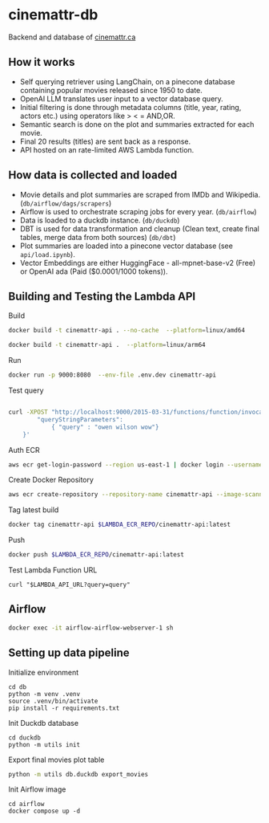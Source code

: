 # cinemattr-db

Backend and database of [cinemattr.ca](https://github.com/carteakey/cinemattr.ca)

## How it works

- Self querying retriever using LangChain, on a pinecone database containing popular movies released since 1950 to date.
- OpenAI LLM translates user input to a vector database query.
- Initial filtering is done through metadata columns (title, year, rating, actors etc.) using operators like > < = AND,OR.
- Semantic search is done on the plot and summaries extracted for each movie.
- Final 20 results (titles) are sent back as a response.
- API hosted on an rate-limited AWS Lambda function.

## How data is collected and loaded

- Movie details and plot summaries are scraped from IMDb and Wikipedia. (`db/airflow/dags/scrapers`)
- Airflow is used to orchestrate scraping jobs for every year. (`db/airflow`)
- Data is loaded to a duckdb instance. (`db/duckdb`)
- DBT is used for data transformation and cleanup (Clean text, create final tables, merge data from both sources) (`db/dbt`)
- Plot summaries are loaded into a pinecone vector database (see `api/load.ipynb`).
- Vector Embeddings are either HuggingFace - all-mpnet-base-v2 (Free) or OpenAI ada (Paid ($0.0001/1000 tokens)).

## Building and Testing the Lambda API

Build

```bash
docker build -t cinemattr-api . --no-cache  --platform=linux/amd64
```

```bash
docker build -t cinemattr-api .  --platform=linux/arm64
```

Run

```bash
docker run -p 9000:8080  --env-file .env.dev cinemattr-api
```

Test query

```bash

curl -XPOST "http://localhost:9000/2015-03-31/functions/function/invocations" -d '{
        "queryStringParameters":
            { "query" : "owen wilson wow"}
    }'
```

Auth ECR

```bash
aws ecr get-login-password --region us-east-1 | docker login --username AWS --password-stdin $LAMBDA_ECR_REPO
```

Create Docker Repository

```bash
aws ecr create-repository --repository-name cinemattr-api --image-scanning-configuration scanOnPush=true --image-tag-mutability MUTABLE  --region us-east-1
```

Tag latest build

```bash
docker tag cinemattr-api $LAMBDA_ECR_REPO/cinemattr-api:latest
```

Push

```bash
docker push $LAMBDA_ECR_REPO/cinemattr-api:latest
```

Test Lambda Function URL

```
curl "$LAMBDA_API_URL?query=query"
```

## Airflow

```bash
docker exec -it airflow-airflow-webserver-1 sh
```

## Setting up data pipeline

Initialize environment

```
cd db
python -m venv .venv
source .venv/bin/activate
pip install -r requirements.txt
```

Init Duckdb database

```
cd duckdb
python -m utils init
```

Export final movies plot table

```bash
python -m utils db.duckdb export_movies
```

Init Airflow image

```
cd airflow
docker compose up -d
```
